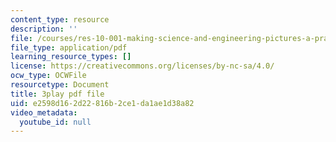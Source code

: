 ```yaml
---
content_type: resource
description: ''
file: /courses/res-10-001-making-science-and-engineering-pictures-a-practical-guide-to-presenting-your-work-spring-2016/e2598d162d22816b2ce1da1ae1d38a82_h0LYxgHiMDE.pdf
file_type: application/pdf
learning_resource_types: []
license: https://creativecommons.org/licenses/by-nc-sa/4.0/
ocw_type: OCWFile
resourcetype: Document
title: 3play pdf file
uid: e2598d16-2d22-816b-2ce1-da1ae1d38a82
video_metadata:
  youtube_id: null
---
```

